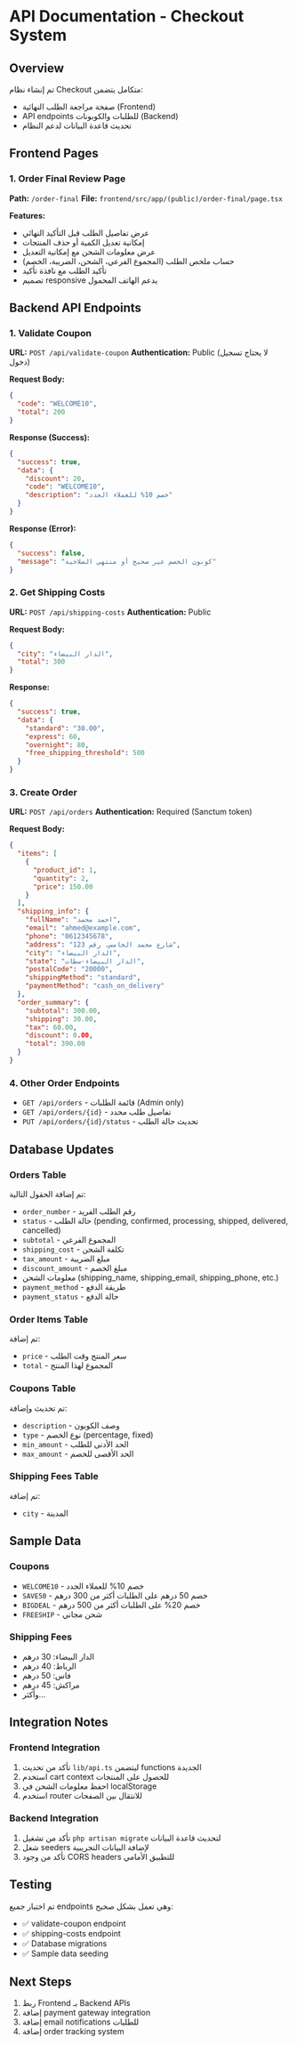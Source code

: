 # API Documentation - Checkout System

## Overview
تم إنشاء نظام Checkout متكامل يتضمن:
- صفحة مراجعة الطلب النهائية (Frontend)
- API endpoints للطلبات والكوبونات (Backend)
- تحديث قاعدة البيانات لدعم النظام

## Frontend Pages

### 1. Order Final Review Page
**Path:** `/order-final`
**File:** `frontend/src/app/(public)/order-final/page.tsx`

**Features:**
- عرض تفاصيل الطلب قبل التأكيد النهائي
- إمكانية تعديل الكمية أو حذف المنتجات
- عرض معلومات الشحن مع إمكانية التعديل
- حساب ملخص الطلب (المجموع الفرعي، الشحن، الضريبة، الخصم)
- تأكيد الطلب مع نافذة تأكيد
- تصميم responsive يدعم الهاتف المحمول

## Backend API Endpoints

### 1. Validate Coupon
**URL:** `POST /api/validate-coupon`
**Authentication:** Public (لا يحتاج تسجيل دخول)

**Request Body:**
```json
{
  "code": "WELCOME10",
  "total": 200
}
```

**Response (Success):**
```json
{
  "success": true,
  "data": {
    "discount": 20,
    "code": "WELCOME10",
    "description": "خصم 10% للعملاء الجدد"
  }
}
```

**Response (Error):**
```json
{
  "success": false,
  "message": "كوبون الخصم غير صحيح أو منتهي الصلاحية"
}
```

### 2. Get Shipping Costs
**URL:** `POST /api/shipping-costs`
**Authentication:** Public

**Request Body:**
```json
{
  "city": "الدار البيضاء",
  "total": 300
}
```

**Response:**
```json
{
  "success": true,
  "data": {
    "standard": "30.00",
    "express": 60,
    "overnight": 80,
    "free_shipping_threshold": 500
  }
}
```

### 3. Create Order
**URL:** `POST /api/orders`
**Authentication:** Required (Sanctum token)

**Request Body:**
```json
{
  "items": [
    {
      "product_id": 1,
      "quantity": 2,
      "price": 150.00
    }
  ],
  "shipping_info": {
    "fullName": "احمد محمد",
    "email": "ahmed@example.com",
    "phone": "0612345678",
    "address": "شارع محمد الخامس، رقم 123",
    "city": "الدار البيضاء",
    "state": "الدار البيضاء-سطات",
    "postalCode": "20000",
    "shippingMethod": "standard",
    "paymentMethod": "cash_on_delivery"
  },
  "order_summary": {
    "subtotal": 300.00,
    "shipping": 30.00,
    "tax": 60.00,
    "discount": 0.00,
    "total": 390.00
  }
}
```

### 4. Other Order Endpoints
- `GET /api/orders` - قائمة الطلبات (Admin only)
- `GET /api/orders/{id}` - تفاصيل طلب محدد
- `PUT /api/orders/{id}/status` - تحديث حالة الطلب

## Database Updates

### Orders Table
تم إضافة الحقول التالية:
- `order_number` - رقم الطلب الفريد
- `status` - حالة الطلب (pending, confirmed, processing, shipped, delivered, cancelled)
- `subtotal` - المجموع الفرعي
- `shipping_cost` - تكلفة الشحن
- `tax_amount` - مبلغ الضريبة
- `discount_amount` - مبلغ الخصم
- معلومات الشحن (shipping_name, shipping_email, shipping_phone, etc.)
- `payment_method` - طريقة الدفع
- `payment_status` - حالة الدفع

### Order Items Table
تم إضافة:
- `price` - سعر المنتج وقت الطلب
- `total` - المجموع لهذا المنتج

### Coupons Table
تم تحديث وإضافة:
- `description` - وصف الكوبون
- `type` - نوع الخصم (percentage, fixed)
- `min_amount` - الحد الأدنى للطلب
- `max_amount` - الحد الأقصى للخصم

### Shipping Fees Table
تم إضافة:
- `city` - المدينة

## Sample Data

### Coupons
- `WELCOME10` - خصم 10% للعملاء الجدد
- `SAVE50` - خصم 50 درهم على الطلبات أكثر من 300 درهم
- `BIGDEAL` - خصم 20% على الطلبات أكثر من 500 درهم
- `FREESHIP` - شحن مجاني

### Shipping Fees
- الدار البيضاء: 30 درهم
- الرباط: 40 درهم
- فاس: 50 درهم
- مراكش: 45 درهم
- وأكثر...

## Integration Notes

### Frontend Integration
1. تأكد من تحديث `lib/api.ts` ليتضمن functions الجديدة
2. استخدم cart context للحصول على المنتجات
3. احفظ معلومات الشحن في localStorage
4. استخدم router للانتقال بين الصفحات

### Backend Integration
1. تأكد من تشغيل `php artisan migrate` لتحديث قاعدة البيانات
2. شغل seeders لإضافة البيانات التجريبية
3. تأكد من وجود CORS headers للتطبيق الأمامي

## Testing
تم اختبار جميع endpoints وهي تعمل بشكل صحيح:
- ✅ validate-coupon endpoint
- ✅ shipping-costs endpoint  
- ✅ Database migrations
- ✅ Sample data seeding

## Next Steps
1. ربط Frontend بـ Backend APIs
2. إضافة payment gateway integration
3. إضافة email notifications للطلبات
4. إضافة order tracking system